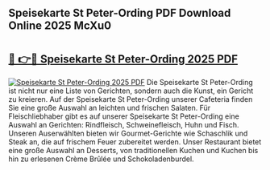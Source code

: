 ## Speisekarte St Peter-Ording PDF Download Online 2025 McXu0

# <h2><a href="http://gccei3.nevu.top/?p=Speisekarte+St+Peter-Ording">🔗 👉🔴 Speisekarte St Peter-Ording 2025 PDF</a></h2>

[![Speisekarte St Peter-Ording 2025 PDF](https://i.imgur.com/dBaPXMq.png)](http://gccei3.nevu.top/?p=Speisekarte+St+Peter-Ording)
Die Speisekarte St Peter-Ording ist nicht nur eine Liste von Gerichten, sondern auch die Kunst, ein Gericht zu kreieren. Auf der Speisekarte St Peter-Ording unserer Cafeteria finden Sie eine große Auswahl an leichten und frischen Salaten. Für Fleischliebhaber gibt es auf unserer Speisekarte St Peter-Ording eine Auswahl an Gerichten: Rindfleisch, Schweinefleisch, Huhn und Fisch. Unseren Auserwählten bieten wir Gourmet-Gerichte wie Schaschlik und Steak an, die auf frischem Feuer zubereitet werden. Unser Restaurant bietet eine große Auswahl an Desserts, von traditionellen Kuchen und Kuchen bis hin zu erlesenen Crème Brûlée und Schokoladenburdel.
